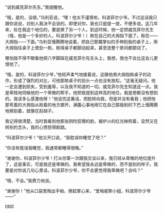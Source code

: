 
“说到威克菲尔先生。”我提醒他。

“哦，是的，没错，”乌利亚说，“嘿！他太不谨慎啦，科波菲尔少爷。不过这话我只跟你说说，对别人我决不会说的。即使对你，我也只是提一提，不便多说。这几年来，处在我这个地位的，要是换了另一个人，到这时候，他一定把威克菲尔先生（哦，他是一个多好的人，科波菲尔少爷！）揿在自己的大拇指下面了。揿在——大拇指——下面。”乌利亚慢腾腾地说着，把自己那魔掌似的手伸到我的桌子上，用大拇指往桌子上使劲一揿，揿得桌子都颤动起来，甚至连整个房间都颤动了。

哪怕我不得不眼看他把八字脚踩在威克菲尔先生头上，我想，我也不会比这会儿更恨他了。

“哦，是的，科波菲尔少爷，”他轻声柔气地接着说，这跟他用大拇指揿桌子的动作，形成了强烈的对比，可他那揿桌子的劲头一点也没有放松，“这毫无疑问。他一定会遭到损失，受到羞辱，以及我不知道的一切。威克菲尔先生知道这一点。我是卑贱地伺候他的一个卑微的帮手，他把我提到这样高的地位，我是想都没有想到的。我该多么感激他呀！”他说完这番话，把脸转向我，但是并没有看我；他把他那弯着的大拇指从揿着的地方挪开，满腹心事地用它在自己那瘦削的下巴上慢腾腾地擦刮着，就像在刮胡子。

我记得很清楚，当时我看到他那张阴险狡猾的脸，被炉火的红光映照着，显然又在转别的念头，我的心愤怒得剧跳。

“科波菲尔少爷！”他又开口说，“我耽误你睡觉了吧？”

“你没有耽误我睡觉，我通常都睡得很晚。”

“谢谢你，科波菲尔少爷！打从你第一次跟我交谈以来，我已经从卑微的地位提升了，这是事实，可是我还是卑微的。我希望我永远是卑微的，而不是别的样子。我要是对你说几句心里话，科波菲尔少爷，你不会更觉得我卑微吧？会吗？”

“哦，不会。”我费力地说。

“谢谢你！”他从口袋里掏出手帕，擦起掌心来，“爱格妮斯小姐，科波菲尔少爷——”

[next](page342.md)